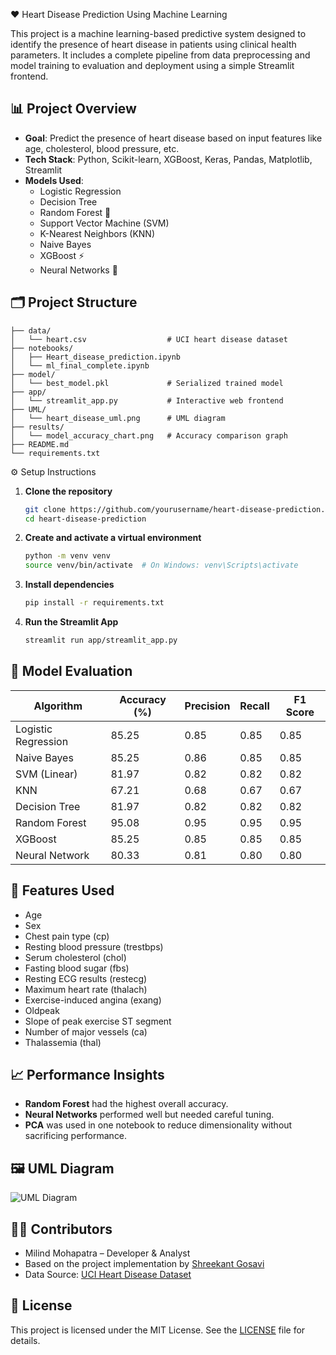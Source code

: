
 ❤️ Heart Disease Prediction Using Machine Learning

This project is a machine learning-based predictive system designed to identify the presence of heart disease in patients using clinical health parameters. It includes a complete pipeline from data preprocessing and model training to evaluation and deployment using a simple Streamlit frontend.

## 📊 Project Overview

- **Goal**: Predict the presence of heart disease based on input features like age, cholesterol, blood pressure, etc.
- **Tech Stack**: Python, Scikit-learn, XGBoost, Keras, Pandas, Matplotlib, Streamlit
- **Models Used**:
  - Logistic Regression
  - Decision Tree
  - Random Forest 🌲
  - Support Vector Machine (SVM)
  - K-Nearest Neighbors (KNN)
  - Naive Bayes
  - XGBoost ⚡
  - Neural Networks 🧠

## 🗂️ Project Structure

```
├── data/
│   └── heart.csv                  # UCI heart disease dataset
├── notebooks/
│   ├── Heart_disease_prediction.ipynb
│   └── ml_final_complete.ipynb
├── model/
│   └── best_model.pkl             # Serialized trained model
├── app/
│   └── streamlit_app.py           # Interactive web frontend
├── UML/
│   └── heart_disease_uml.png      # UML diagram
├── results/
│   └── model_accuracy_chart.png   # Accuracy comparison graph
├── README.md
└── requirements.txt
```

 ⚙️ Setup Instructions

1. **Clone the repository**
   ```bash
   git clone https://github.com/yourusername/heart-disease-prediction.git
   cd heart-disease-prediction
   ```

2. **Create and activate a virtual environment**
   ```bash
   python -m venv venv
   source venv/bin/activate  # On Windows: venv\Scripts\activate
   ```

3. **Install dependencies**
   ```bash
   pip install -r requirements.txt
   ```

4. **Run the Streamlit App**
   ```bash
   streamlit run app/streamlit_app.py
   ```

## 🧪 Model Evaluation

| Algorithm            | Accuracy (%) | Precision | Recall | F1 Score |
|----------------------|--------------|-----------|--------|----------|
| Logistic Regression  | 85.25        | 0.85      | 0.85   | 0.85     |
| Naive Bayes          | 85.25        | 0.86      | 0.85   | 0.85     |
| SVM (Linear)         | 81.97        | 0.82      | 0.82   | 0.82     |
| KNN                  | 67.21        | 0.68      | 0.67   | 0.67     |
| Decision Tree        | 81.97        | 0.82      | 0.82   | 0.82     |
| Random Forest        | 95.08        | 0.95      | 0.95   | 0.95     |
| XGBoost              | 85.25        | 0.85      | 0.85   | 0.85     |
| Neural Network       | 80.33        | 0.81      | 0.80   | 0.80     |

## 🧠 Features Used

- Age
- Sex
- Chest pain type (cp)
- Resting blood pressure (trestbps)
- Serum cholesterol (chol)
- Fasting blood sugar (fbs)
- Resting ECG results (restecg)
- Maximum heart rate (thalach)
- Exercise-induced angina (exang)
- Oldpeak
- Slope of peak exercise ST segment
- Number of major vessels (ca)
- Thalassemia (thal)

## 📈 Performance Insights

- **Random Forest** had the highest overall accuracy.
- **Neural Networks** performed well but needed careful tuning.
- **PCA** was used in one notebook to reduce dimensionality without sacrificing performance.

## 🖼 UML Diagram

![UML Diagram](UML/heart_disease_uml.png)

## 👨‍💻 Contributors

- Milind Mohapatra – Developer & Analyst
- Based on the project implementation by [Shreekant Gosavi](https://github.com/gosavi-2001)
- Data Source: [UCI Heart Disease Dataset](https://archive.ics.uci.edu/ml/datasets/Heart+Disease)

## 📜 License

This project is licensed under the MIT License. See the [LICENSE](LICENSE) file for details.


